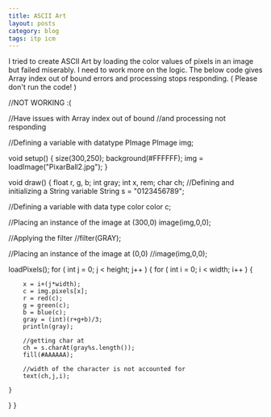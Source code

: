 ```yaml
---
title: ASCII Art
layout: posts
category: blog
tags: itp icm
---
```


I tried to create ASCII Art by loading the color values of pixels in an image but failed miserably. I need to work more on the logic. The below code gives Array index out of bound errors and processing stops responding. ( Please don't run the code! )

//NOT WORKING :(

//Have issues with Array index out of bound
//and processing not responding

//Defining a variable with datatype PImage
PImage img;

void setup() {
  size(300,250);
  background(#FFFFFF);
  img = loadImage("PixarBall2.jpg");
}

void draw() {
  float r, g, b;
  int gray;
  int x, rem;
  char ch;
  //Defining and initializing a String variable
  String s = "0123456789";
  
  //Defining a variable with data type color 
  color c;
  
  //Placing an instance of the image at (300,0)
  image(img,0,0);
  
  //Applying the filter
  //filter(GRAY);
  
  //Placing an instance of the image at (0,0)
  //image(img,0,0);

  loadPixels();
  for ( int j = 0; j < height; j++ ) {
    for ( int i = 0; i < width; i++ ) {
      
        x = i+(j*width);
        c = img.pixels[x];
        r = red(c);
        g = green(c);
        b = blue(c);
        gray = (int)(r+g+b)/3;
        println(gray);
        
        //getting char at 
        ch = s.charAt(gray%s.length());
        fill(#AAAAAA);
        
        //width of the character is not accounted for
        text(ch,j,i);
        
    }
  }
}
